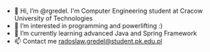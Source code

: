 - 👋 Hi, I’m @rgredel. I'm Computer Engineering student at Cracow University of Technologies 
- 👀 I’m interested in programming and powerlifting :)
- 🌱 I’m currently learning advanced Java and Spring Framework
- 📫 Contact me radoslaw.gredel@student.pk.edu.pl


